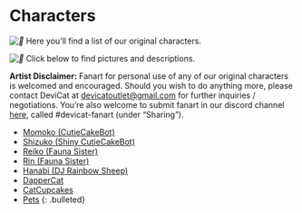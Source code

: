 # Characters

*![💜](https://s.w.org/images/core/emoji/2.2.1/svg/1f49c.svg)* Here you’ll find a list of our original characters.

*![💜](https://s.w.org/images/core/emoji/2.2.1/svg/1f49c.svg)* Click below to find pictures and descriptions.

**Artist Disclaimer:** Fanart for personal use of any of our original
characters is welcomed and encouraged. Should you wish to do anything
more, please contact DeviCat at devicatoutlet@gmail.com for further
inquiries / negotiations. You’re also welcome to submit fanart in our
discord channel [here](https://discordapp.com/invite/devicat), called
#devicat-fanart (under “Sharing”).

* [Momoko (CutieCakeBot)](momoko)
* [Shizuko (Shiny CutieCakeBot)](shizuko)
* [Reiko (Fauna Sister)](reiko)
* [Rin (Fauna Sister)](rin)
* [Hanabi (DJ Rainbow Sheep)](hanabi)
* [DapperCat](dappercat)
* [CatCupcakes](catcupcakes)
* [Pets](pets)
{: .bulleted}
